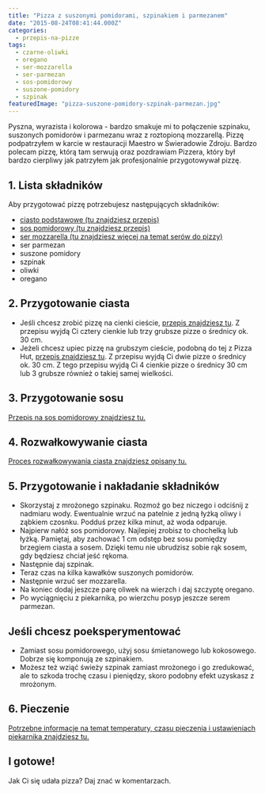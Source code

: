 ```yaml
---
title: "Pizza z suszonymi pomidorami, szpinakiem i parmezanem"
date: "2015-08-24T08:41:44.000Z"
categories: 
  - przepis-na-pizze
tags: 
  - czarne-oliwki
  - oregano
  - ser-mozzarella
  - ser-parmezan
  - sos-pomidorowy
  - suszone-pomidory
  - szpinak
featuredImage: "pizza-suszone-pomidory-szpinak-parmezan.jpg"
---
```


Pyszna, wyrazista i kolorowa - bardzo smakuje mi to połączenie szpinaku, suszonych pomidorów i parmezanu wraz z roztopioną mozzarellą. Pizzę podpatrzyłem w karcie w restauracji Maestro w Świeradowie Zdroju. Bardzo polecam pizzę, którą tam serwują oraz pozdrawiam Pizzera, który był bardzo cierpliwy jak patrzyłem jak profesjonalnie przygotowywał pizzę.

## 1\. Lista składników

Aby przygotować pizzę potrzebujesz następujących składników:

- <a title="Przepis na ciasto podstawowe" href="/przepis-na-ciasto-na-pizze/">ciasto podstawowe (tu znajdziesz przepis)</a>
- <a title="Przepis na sos pomidorowy" href="/sos-pomidorowy/">sos pomidorowy (tu znajdziesz przepis)</a>
- <a title="Ser do pizzy" href="/jaki-ser-wybrac-do-pizzy/">ser mozzarella (tu znajdziesz więcej na temat serów do pizzy)</a>
- ser parmezan
- suszone pomidory
- szpinak
- oliwki
- oregano

## 2\. Przygotowanie ciasta

- Jeśli chcesz zrobić pizzę na cienki cieście, <a title="Przepis na ciasto podstawowe" href="/przepis-na-ciasto-na-pizze/">przepis znajdziesz tu</a>. Z przepisu wyjdą Ci cztery cienkie lub trzy grubsze pizze o średnicy ok. 30 cm.
- Jeżeli chcesz upiec pizzę na grubszym cieście, podobną do tej z Pizza Hut, <a title="Przepis na pizzę na grubym cieście" href="/jak-zrobic-ciasto-na-pizze-jak-w-pizza-hut/">przepis znajdziesz tu</a>. Z przepisu wyjdą Ci dwie pizze o średnicy ok. 30 cm. Z tego przepisu wyjdą Ci 4 cienkie pizze o średnicy 30 cm lub 3 grubsze również o takiej samej wielkości.

## 3\. Przygotowanie sosu

<a title="Przepis na sos pomidorowy" href="/sos-pomidorowy/">Przepis na sos pomidorowy znajdziesz tu.</a>

## 4\. Rozwałkowywanie ciasta

<a title="Rozwałkowywanie ciasta" href="/jak-walkowac-ciasto-pizzy/">Proces rozwałkowywania ciasta znajdziesz opisany tu.</a>

## 5\. Przygotowanie i nakładanie składników

- Skorzystaj z mrożonego szpinaku. Rozmoź go bez niczego i odciśnij z nadmiaru wody. Ewentualnie wrzuć na patelnie z jedną łyżką oliwy i ząbkiem czosnku. Podduś przez kilka minut, aż woda odparuje.
- Najpierw nałóż sos pomidorowy. Najlepiej zrobisz to chochelką lub łyżką. Pamiętaj, aby zachować 1 cm odstęp bez sosu pomiędzy brzegiem ciasta a sosem. Dzięki temu nie ubrudzisz sobie rąk sosem, gdy będziesz chciał jeść rękoma.
- Następnie daj szpinak.
- Teraz czas na kilka kawałków suszonych pomidorów.
- Następnie wrzuć ser mozzarella.
- Na koniec dodaj jeszcze parę oliwek na wierzch i daj szczyptę oregano.
- Po wyciągnięciu z piekarnika, po wierzchu posyp jeszcze serem parmezan.

## Jeśli chcesz poeksperymentować

- Zamiast sosu pomidorowego, użyj sosu śmietanowego lub kokosowego. Dobrze się komponują ze szpinakiem.
- Możesz też wziąć świeży szpinak zamiast mrożonego i go zredukować, ale to szkoda trochę czasu i pieniędzy, skoro podobny efekt uzyskasz z mrożonym.

## 6\. Pieczenie

<a title="Jak ustawić piekarnik do pieczenia pizzy" href="/jak-ustawic-piekarnik-pieczenia-pizzy/">Potrzebne informacje na temat temperatury, czasu pieczenia i ustawieniach piekarnika znajdziesz tu.</a>

## I gotowe!

Jak Ci się udała pizza? Daj znać w komentarzach.
